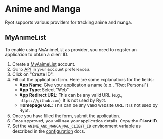 # Anime and Manga

Ryot supports various providers for tracking anime and manga.

## MyAnimeList

To enable using MyAnimeList as provider, you need to register an application to obtain a
client ID.

1. Create a [MyAnimeList](https://myanimelist.net) account.
2. Go to [API](https://myanimelist.net/apiconfig) in your account preferences.
3. Click on "Create ID".
4. Fill out the application form. Here are some explanations for the fields:
   - **App Name**: Give your application a name (e.g., "Ryot Personal")
   - **App Type**: Select "Web"
   - **App Redirect URL**: This can be any valid URL (e.g., `https://github.com`). It is
     not used by Ryot.
   - **Homepage URL**: This can be any valid website URL. It is not used by Ryot.
5. Once you have filled the form, submit the application.
6. Once approved, you will see your application details. Copy the **Client ID**.
7. Set the `ANIME_AND_MANGA_MAL_CLIENT_ID` environment variable as described in the
   [configuration](../configuration.md#important-parameters) docs.
